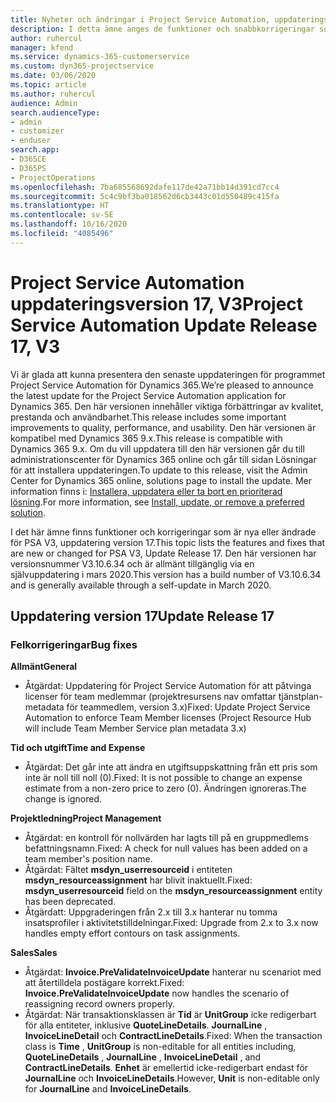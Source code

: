 ```yaml
---
title: Nyheter och ändringar i Project Service Automation, uppdateringsversion 17, version 3
description: I detta ämne anges de funktioner och snabbkorrigeringar som finns tillgängliga i Project Service Automation, uppdateringsversion 17, version 3.
author: ruhercul
manager: kfend
ms.service: dynamics-365-customerservice
ms.custom: dyn365-projectservice
ms.date: 03/06/2020
ms.topic: article
ms.author: ruhercul
audience: Admin
search.audienceType:
- admin
- customizer
- enduser
search.app:
- D365CE
- D365PS
- ProjectOperations
ms.openlocfilehash: 7ba685568692dafe117de42a71bb14d391cd7cc4
ms.sourcegitcommit: 5c4c9bf3ba018562d6cb3443c01d550489c415fa
ms.translationtype: HT
ms.contentlocale: sv-SE
ms.lasthandoff: 10/16/2020
ms.locfileid: "4085496"
---
```

# <a name="project-service-automation-update-release-17-v3"></a><span data-ttu-id="b5612-103">Project Service Automation uppdateringsversion 17, V3</span><span class="sxs-lookup"><span data-stu-id="b5612-103">Project Service Automation Update Release 17, V3</span></span>

<span data-ttu-id="b5612-104">Vi är glada att kunna presentera den senaste uppdateringen för programmet Project Service Automation för Dynamics 365.</span><span class="sxs-lookup"><span data-stu-id="b5612-104">We’re pleased to announce the latest update for the Project Service Automation application for Dynamics 365.</span></span> <span data-ttu-id="b5612-105">Den här versionen innehåller viktiga förbättringar av kvalitet, prestanda och användbarhet.</span><span class="sxs-lookup"><span data-stu-id="b5612-105">This release includes some important improvements to quality, performance, and usability.</span></span>  <span data-ttu-id="b5612-106">Den här versionen är kompatibel med Dynamics 365 9.x.</span><span class="sxs-lookup"><span data-stu-id="b5612-106">This release is compatible with Dynamics 365 9.x.</span></span> <span data-ttu-id="b5612-107">Om du vill uppdatera till den här versionen går du till administrationscenter för Dynamics 365 online och går till sidan Lösningar för att installera uppdateringen.</span><span class="sxs-lookup"><span data-stu-id="b5612-107">To update to this release, visit the Admin Center for Dynamics 365 online, solutions page to install the update.</span></span> <span data-ttu-id="b5612-108">Mer information finns i: [Installera, uppdatera eller ta bort en prioriterad lösning](https://docs.microsoft.com/power-platform/admin/install-remove-preferred-solution).</span><span class="sxs-lookup"><span data-stu-id="b5612-108">For more information, see [Install, update, or remove a preferred solution](https://docs.microsoft.com/power-platform/admin/install-remove-preferred-solution).</span></span>

<span data-ttu-id="b5612-109">I det här ämne finns funktioner och korrigeringar som är nya eller ändrade för PSA V3, uppdatering version 17.</span><span class="sxs-lookup"><span data-stu-id="b5612-109">This topic lists the features and fixes that are new or changed for PSA V3, Update Release 17.</span></span> <span data-ttu-id="b5612-110">Den här versionen har versionsnummer V3.10.6.34 och är allmänt tillgänglig via en självuppdatering i mars 2020.</span><span class="sxs-lookup"><span data-stu-id="b5612-110">This version has a build number of V3.10.6.34 and is generally available through a self-update in March 2020.</span></span>


## <a name="update-release-17"></a><span data-ttu-id="b5612-111">Uppdatering version 17</span><span class="sxs-lookup"><span data-stu-id="b5612-111">Update Release 17</span></span>

### <a name="bug-fixes"></a><span data-ttu-id="b5612-112">Felkorrigeringar</span><span class="sxs-lookup"><span data-stu-id="b5612-112">Bug fixes</span></span>

<span data-ttu-id="b5612-113">**Allmänt**</span><span class="sxs-lookup"><span data-stu-id="b5612-113">**General**</span></span>

- <span data-ttu-id="b5612-114">Åtgärdat: Uppdatering för Project Service Automation för att påtvinga licenser för team medlemmar (projektresursens nav omfattar tjänstplan-metadata för teammedlem, version 3.x)</span><span class="sxs-lookup"><span data-stu-id="b5612-114">Fixed: Update Project Service Automation to enforce Team Member licenses (Project Resource Hub will include Team Member Service plan metadata 3.x)</span></span>
 
<span data-ttu-id="b5612-115">**Tid och utgift**</span><span class="sxs-lookup"><span data-stu-id="b5612-115">**Time and Expense**</span></span>

- <span data-ttu-id="b5612-116">Åtgärdat: Det går inte att ändra en utgiftsuppskattning från ett pris som inte är noll till noll (0).</span><span class="sxs-lookup"><span data-stu-id="b5612-116">Fixed: It is not possible to change an expense estimate from a non-zero price to zero (0).</span></span> <span data-ttu-id="b5612-117">Ändringen ignoreras.</span><span class="sxs-lookup"><span data-stu-id="b5612-117">The change is ignored.</span></span>

<span data-ttu-id="b5612-118">**Projektledning**</span><span class="sxs-lookup"><span data-stu-id="b5612-118">**Project Management**</span></span>

- <span data-ttu-id="b5612-119">Åtgärdat: en kontroll för nollvärden har lagts till på en gruppmedlems befattningsnamn.</span><span class="sxs-lookup"><span data-stu-id="b5612-119">Fixed: A check for null values has been added on a team member's position name.</span></span>
- <span data-ttu-id="b5612-120">Åtgärdat: Fältet **msdyn_userresourceid** i entiteten **msdyn_resourceassignment** har blivit inaktuellt.</span><span class="sxs-lookup"><span data-stu-id="b5612-120">Fixed: **msdyn_userresourceid** field on the **msdyn_resourceassignment** entity has been deprecated.</span></span>
- <span data-ttu-id="b5612-121">Åtgärdatt: Uppgraderingen från 2.x till 3.x hanterar nu tomma insatsprofiler i aktivitetstilldelningar.</span><span class="sxs-lookup"><span data-stu-id="b5612-121">Fixed: Upgrade from 2.x to 3.x now handles empty effort contours on task assignments.</span></span>

<span data-ttu-id="b5612-122">**Sales**</span><span class="sxs-lookup"><span data-stu-id="b5612-122">**Sales**</span></span>

- <span data-ttu-id="b5612-123">Åtgärdat: **Invoice.PreValidateInvoiceUpdate** hanterar nu scenariot med att återtilldela postägare korrekt.</span><span class="sxs-lookup"><span data-stu-id="b5612-123">Fixed: **Invoice.PreValidateInvoiceUpdate** now handles the scenario of reassigning record owners properly.</span></span>
- <span data-ttu-id="b5612-124">Åtgärdat: När transaktionsklassen är **Tid** är **UnitGroup** icke redigerbart för alla entiteter, inklusive **QuoteLineDetails**. **JournalLine** , **InvoiceLineDetail** och **ContractLineDetails**.</span><span class="sxs-lookup"><span data-stu-id="b5612-124">Fixed: When the transaction class is **Time** , **UnitGroup** is non-editable for all entities including, **QuoteLineDetails** , **JournalLine** , **InvoiceLineDetail** , and **ContractLineDetails**.</span></span> <span data-ttu-id="b5612-125">**Enhet** är emellertid icke-redigerbart endast för **JournalLine** och **InvoiceLineDetails**.</span><span class="sxs-lookup"><span data-stu-id="b5612-125">However, **Unit** is non-editable only for **JournalLine** and **InvoiceLineDetails**.</span></span>


